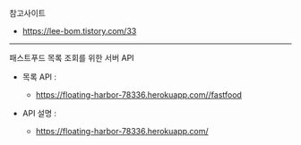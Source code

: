 참고사이트

- https://lee-bom.tistory.com/33

---

패스트푸드 목록 조회를 위한 서버 API

- 목록 API :

  - https://floating-harbor-78336.herokuapp.com//fastfood

- API 설명 :
  - https://floating-harbor-78336.herokuapp.com/

